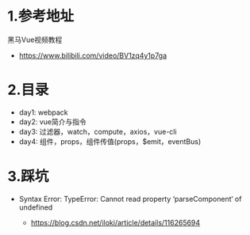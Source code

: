 # 1.参考地址
黑马Vue视频教程
- https://www.bilibili.com/video/BV1zq4y1p7ga

# 2.目录
- day1: webpack
- day2: vue简介与指令
- day3: 过滤器，watch，compute，axios，vue-cli
- day4: 组件，props，组件传值(props，$emit，eventBus)

# 3.踩坑

- Syntax Error: TypeError: Cannot read property ‘parseComponent‘ of undefined

  - https://blog.csdn.net/iloki/article/details/116265694

  
